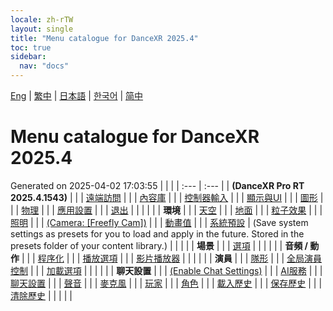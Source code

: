 ```yaml
---
locale: zh-rTW
layout: single
title: "Menu catalogue for DanceXR 2025.4"
toc: true
sidebar:
  nav: "docs"
---
```

[Eng](/dancexr/menu/2025.4/menu.md) | [繁中](/tw/dancexr/menu/2025.4/menu.md) | [日本語](/jp/dancexr/menu/2025.4/menu.md) | [한국어](/kr/dancexr/menu/2025.4/menu.md) | [简中](/zh/dancexr/menu/2025.4/menu.md)
# Menu catalogue for DanceXR 2025.4
Generated on 2025-04-02 17:03:55
| | |
| :--- | :--- |
| **(DanceXR Pro RT 2025.4.1543)** |  |
| [遠端訪問](system/remote_access) |  | 
| [內容庫](system/library) |  | 
| [控制器輸入](system/input_settings) |  | 
| [顯示與UI](system/screen) |  | 
| [圖形](system/graphics) |  | 
| [物理](system/physics) |  | 
| [應用設置](system/application_settings) |  | 
| [退出](system/exit) |  | 
| | |
| **環境** |  |
| [天空](scene/sky) |  | 
| [地面](scene/ground) |  | 
| [粒子效果](scene/particles) |  | 
| [照明](scene/lighting) |  | 
| [(Camera: [Freefly Cam])](scene/motion_select) |  | 
| [動畫值](scene/auto_updates) |  | 
| [系統預設](scene/system_presets) | (Save system settings as presets for you to load and apply in the future. Stored in the presets folder of your content library.) | 
| | |
| **場景** |  |
| [選項](stage/scene) |  | 
| | |
| **音頻 / 動作** |  |
| [程序化](motion/procedural) |  | 
| [播放選項](motion/motion_loader) |  | 
| [影片播放器](motion/video_player) |  | 
| | |
| **演員** |  |
| [隊形](actors/formation) |  | 
| [全局演員控制](actors/global_actor_control) |  | 
| [加載選項](actors/loader_options) |  | 
| | |
| **聊天設置** |  |
| [(Enable Chat Settings)](chat/enabled) |  | 
| [AI服務](chat/ai_service) |  | 
| [聊天設置](chat/chat_settings) |  | 
| [聲音](chat/voice) |  | 
| [麥克風](chat/microphone) |  | 
| [玩家](chat/chat_player) |  | 
| [角色](chat/characters) |  | 
| [載入歷史](chat/load_history) |  | 
| [保存歷史](chat/save_history) |  | 
| [清除歷史](chat/clear_history) |  | 
| | |


